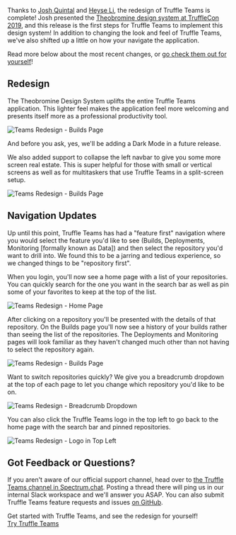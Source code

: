Thanks to [Josh Quintal](https://github.com/DiscRiskandBisque) and [Heyse Li](https://github.com/honestbonsai), the redesign of Truffle Teams is complete! Josh presented the [Theobromine design system at TruffleCon 2019](https://www.youtube.com/watch?v=aoU710h38xE&t=1m47s), and this release is the first steps for Truffle Teams to implement this design system! In addition to changing the look and feel of Truffle Teams, we've also shifted up a little on how your navigate the application.

Read more below about the most recent changes, or [go check them out for yourself](https://my.truffleteams.com)!

## Redesign

The Theobromine Design System uplifts the entire Truffle Teams application. This lighter feel makes the application feel more welcoming and presents itself more as a professional productivity tool.

![Teams Redesign - Builds Page](/img/blog/truffle-teams-redesign/teams-redesign-builds.png)

And before you ask, yes, we'll be adding a Dark Mode in a future release.

We also added support to collapse the left navbar to give you some more screen real estate. This is super helpful for those with small or vertical screens as well as for multitaskers that use Truffle Teams in a split-screen setup.

![Teams Redesign - Builds Page](/img/blog/truffle-teams-redesign/teams-redesign-build-detail.png)

## Navigation Updates

Up until this point, Truffle Teams has had a "feature first" navigation where you would select the feature you'd like to see (Builds, Deployments, Monitoring [formally known as Data]) and then select the repository you'd want to drill into. We found this to be a jarring and tedious experience, so we changed things to be "repository first".

When you login, you'll now see a home page with a list of your repositories. You can quickly search for the one you want in the search bar as well as pin some of your favorites to keep at the top of the list.

![Teams Redesign - Home Page](/img/blog/truffle-teams-redesign/teams-home.png)

After clicking on a repository you'll be presented with the details of that repository. On the Builds page you'll now see a history of your builds rather than seeing the list of the repositories. The Deployments and Monitoring pages will look familiar as they haven't changed much other than not having to select the repository again.

![Teams Redesign - Builds Page](/img/blog/truffle-teams-redesign/teams-redesign-builds.png)

Want to switch repositories quickly? We give you a breadcrumb dropdown at the top of each page to let you change which repository you'd like to be on.

![Teams Redesign - Breadcrumb Dropdown](/img/blog/truffle-teams-redesign/teams-repo-breadcrumb.png)

You can also click the Truffle Teams logo in the top left to go back to the home page with the search bar and pinned repositories.

![Teams Redesign - Logo in Top Left](/img/blog/truffle-teams-redesign/teams-logo-to-home.png)

## Got Feedback or Questions?

If you aren't aware of our official support channel, head over to [the Truffle Teams channel in Spectrum.chat](https://spectrum.chat/trufflesuite/truffle-teams). Posting a thread there will ping us in our internal Slack workspace and we'll answer you ASAP. You can also submit Truffle Teams feature requests and issues [on GitHub](https://github.com/trufflesuite/truffle-teams/issues).

<div class="post-trufflecon-box mt-5 text-center">
  Get started with Truffle Teams, and see the redesign for yourself!

  <div class="mt-3">
    <a class="btn btn-truffle" href="/teams">Try Truffle Teams</a>
  </div>
</div>
